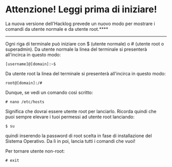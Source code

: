 # Attenzione! Leggi prima di iniziare!

La nuova versione dell'Hacklog prevede un nuovo modo per mostrare i comandi da utente normale e da utente root.****

---

Ogni riga di terminale può iniziare con $ (utente normale) o # (utente root o superadmin).
Da utente normale la linea del terminale si presenterà all'incirca in questo modo:
```
[username]@[domain]:~$
```
Da utente root la linea del terminale si presenterà all'incirca in questo modo:
```
root@[domain]:/#
```
Dunque, se vedi un comando così scritto:
```
# nano /etc/hosts
```
Significa che dovrai essere utente root per lanciarlo.
Ricorda quindi che puoi sempre elevare i tuoi permessi ad utente root lanciando:
```
$ su
```
quindi inserendo la password di root scelta in fase di installazione del Sistema Operativo. Da lì in poi, lancia tutti i comandi che vuoi!

Per tornare utente non-root:
```
# exit
```